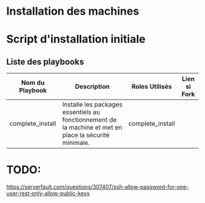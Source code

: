 # Installation des machines

# Script d'installation initiale

## Liste des playbooks
| Nom du Playbook  | Description                                                                                            | Roles Utilisés   | Lien si Fork |
| ---------------- | ------------------------------------------------------------------------------------------------------ | ---------------- | ------------ |
| complete_install | Installe les packages essentiels au fonctionnement de la machine et met en place la sécurité minimale. | complete_install |              |

# TODO:
https://serverfault.com/questions/307407/ssh-allow-password-for-one-user-rest-only-allow-public-keys